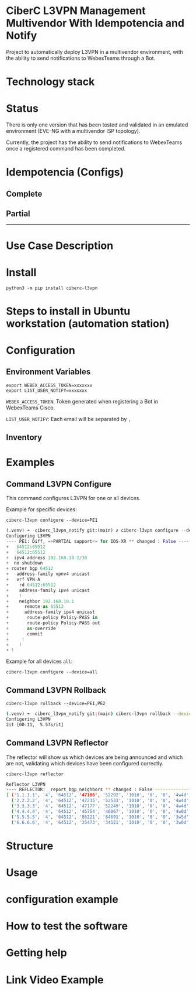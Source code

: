 # CiberC L3VPN Management Multivendor With Idempotencia and Notify

Project to automatically deploy L3VPN in a multivendor environment, with the ability to send notifications to WebexTeams through a Bot.

# Technology stack

# Status

There is only one version that has been tested and validated in an emulated environment (EVE-NG with a multivendor ISP topology).

Currently, the project has the ability to send notifications to WebexTeams once a registered command has been completed.


# Idempotencia (Configs)

## Complete

## Partial

***

# Use Case Description

# Install

```
python3 -m pip install ciberc-l3vpn
```

# Steps to install in Ubuntu workstation (automation station)


# Configuration

## Environment Variables

```
export WEBEX_ACCESS_TOKEN=xxxxxxx
export LIST_USER_NOTIFY=xxxxxxx
```

`WEBEX_ACCESS_TOKEN`: Token generated when registering a Bot in WebexTeams Cisco.

`LIST_USER_NOTIFY`: Each email will be separated by `,`

## Inventory



# Examples

## Command L3VPN Configure

This command configures L3VPN for one or all devices.

Example for specific devices:

```
ciberc-l3vpn configure --device=PE1
```

```python
(.venv) ➜  ciberc_l3vpn_notify git:(main) ✗ ciberc-l3vpn configure --device=PE1
Configuring L3VPN
---- PE1: Diff, =>PARTIAL support<= for IOS-XR ** changed : False -------------- INFO
+   64512:65512
+   64512:65512
+  ipv4 address 192.168.10.2/30
+  no shutdown
+ router bgp 64512
+   address-family vpnv4 unicast
+   vrf VPN-A
+    rd 64512:65512
+    address-family ipv4 unicast
+    !
+    neighbor 192.168.10.1
+      remote-as 65512
+      address-family ipv4 unicast
+       route-policy Policy-PASS in
+       route-policy Policy-PASS out
+       as-override
+       commit
+     !
+    !
+ !
```

Example for all devices  `all`:

```
ciberc-l3vpn configure --device=all
```


## Command L3VPN Rollback

```
ciberc-l3vpn rollback --device=PE1,PE2
```

```bash
(.venv) ➜  ciberc_l3vpn_notify git:(main) ciberc-l3vpn rollback --device=PE1                                         
Configuring L3VPN
2it [00:11,  5.57s/it]
```

## Command L3VPN Reflector

The reflector will show us which devices are being announced and which are not, validating which devices have been configured correctly.

```
ciberc-l3vpn reflector
```

```bash
Reflector L3VPN
---- REFLECTOR: _report_bgp_neighbors ** changed : False ----------------------- INFO
[ ('1.1.1.1', '4', '64512', '47186', '52292', '1010', '0', '0', '4w4d', '4'),
  ('2.2.2.2', '4', '64512', '47235', '52533', '1010', '0', '0', '4w4d', '0'),
  ('3.3.3.3', '4', '64512', '47177', '52249', '1010', '0', '0', '4w4d', '4'),
  ('4.4.4.4', '4', '64512', '45754', '46067', '1010', '0', '0', '4w0d', '5'),
  ('5.5.5.5', '4', '64512', '86221', '84691', '1010', '0', '0', '3w5d', '4'),
  ('6.6.6.6', '4', '64512', '35473', '34121', '1010', '0', '0', '3w0d', '4')]
```

# Structure

# Usage

# configuration example

# How to test the software

# Getting help

# Link Video Example
